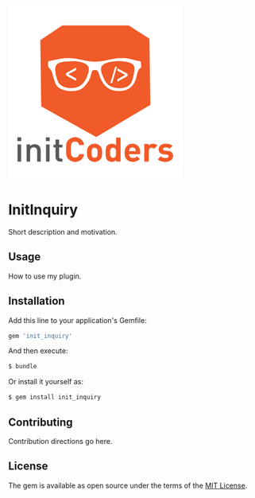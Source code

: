 ![Devise Logo](https://raw.githubusercontent.com/cmdr-ishwar-singh/init-inquiry/master/init_logo.png)

# InitInquiry
Short description and motivation.

## Usage
How to use my plugin.

## Installation
Add this line to your application's Gemfile:

```ruby
gem 'init_inquiry'
```

And then execute:
```bash
$ bundle
```

Or install it yourself as:
```bash
$ gem install init_inquiry
```

## Contributing
Contribution directions go here.

## License
The gem is available as open source under the terms of the [MIT License](https://opensource.org/licenses/MIT).
